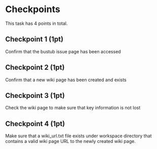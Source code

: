 # Checkpoints

This task has 4 points in total. 

## Checkpoint 1 (1pt)

Confirm that the bustub issue page has been accessed

## Checkpoint 2 (1pt)

Confirm that a new wiki page has been created and exists

## Checkpoint 3 (1pt)

Check the wiki page to make sure that key information is not lost

## Checkpoint 4 (1pt)

Make sure that a wiki_url.txt file exists under workspace directory that contains a valid wiki page URL to the 
newly created wiki page.